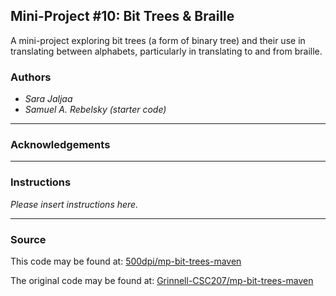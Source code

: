 ## Mini-Project #10: Bit Trees & Braille

A mini-project exploring bit trees (a form of binary tree) and their use in translating between
alphabets, particularly in translating to and from braille.

### Authors

- *Sara Jaljaa*
- *Samuel A. Rebelsky (starter code)*

---

### Acknowledgements

---

### Instructions

*Please insert instructions here.*

---

### Source

This code may be found at: [500dpi/mp-bit-trees-maven](https://github.com/500dpi/mp-bit-trees-maven)

The original code may be found at: [Grinnell-CSC207/mp-bit-trees-maven](https://github.com/Grinnell-CSC207/mp-bit-trees-maven)
